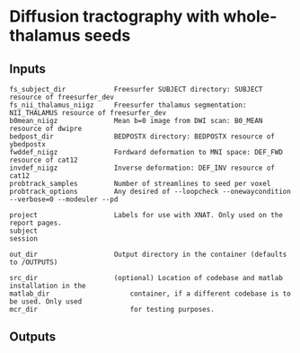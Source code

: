 # Diffusion tractography with whole-thalamus seeds


## Inputs

    fs_subject_dir            Freesurfer SUBJECT directory: SUBJECT resource of freesurfer_dev
    fs_nii_thalamus_niigz     Freesurfer thalamus segmentation: NII_THALAMUS resource of freesurfer_dev
    b0mean_niigz              Mean b=0 image from DWI scan: B0_MEAN resource of dwipre
    bedpost_dir               BEDPOSTX directory: BEDPOSTX resource of ybedpostx
    fwddef_niigz              Fordward deformation to MNI space: DEF_FWD resource of cat12
    invdef_niigz              Inverse deformation: DEF_INV resource of cat12
    probtrack_samples         Number of streamlines to seed per voxel
    probtrack_options         Any desired of --loopcheck --onewaycondition --verbose=0 --modeuler --pd

    project                   Labels for use with XNAT. Only used on the report pages.
    subject
    session

    out_dir                   Output directory in the container (defaults to /OUTPUTS)

    src_dir                   (optional) Location of codebase and matlab installation in the 
    matlab_dir                    container, if a different codebase is to be used. Only used
    mcr_dir                       for testing purposes.



## Outputs

